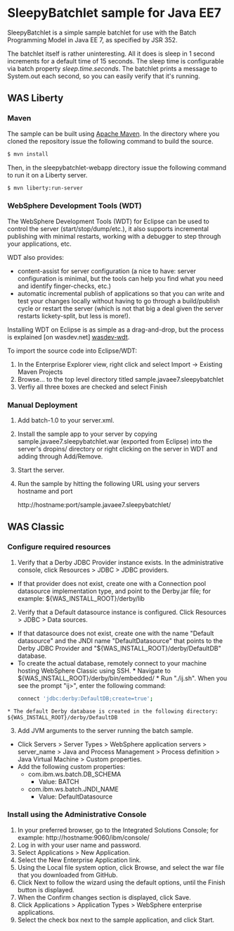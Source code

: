 # SleepyBatchlet sample for Java EE7

SleepyBatchlet is a simple sample batchlet for use with the Batch Programming Model in Java EE 7, as specified by JSR 352.

The batchlet itself is rather uninteresting. All it does is sleep in 1 second increments for a default time of 15 seconds.  The sleep time is configurable via batch property *sleep.time.seconds*.  The batchlet prints a message to System.out each second, so you can easily verify that it's running.

## WAS Liberty

### Maven

The sample can be built using [Apache Maven](http://maven.apache.org/).  In the directory where you cloned the repository issue the following command to build the source.

```bash
$ mvn install
```

Then, in the sleepybatchlet-webapp directory issue the following command to run it on a Liberty server.

```bash
$ mvn liberty:run-server
```

### WebSphere Development Tools (WDT)

The WebSphere Development Tools (WDT) for Eclipse can be used to control the server (start/stop/dump/etc.), it also supports incremental publishing with minimal restarts, working with a debugger to step through your applications, etc.

WDT also provides:

* content-assist for server configuration (a nice to have: server configuration is minimal, but the tools can help you find what you need and identify finger-checks, etc.)
* automatic incremental publish of applications so that you can write and test your changes locally without having to go through a build/publish cycle or restart the server (which is not that big a deal given the server restarts lickety-split, but less is more!).

Installing WDT on Eclipse is as simple as a drag-and-drop, but the process is explained [on wasdev.net] [wasdev-wdt].

[wasdev-wdt]: https://developer.ibm.com/wasdev/downloads/liberty-profile-using-eclipse/

To import the source code into Eclipse/WDT:

1. In the Enterprise Explorer view, right click and select Import -> Existing Maven Projects
2. Browse... to the top level directory titled sample.javaee7.sleepybatchlet
3. Verfiy all three boxes are checked and select Finish


### Manual Deployment


1. Add batch-1.0 to your server.xml.

2. Install the sample app to your server by copying sample.javaee7.sleepybatchlet.war (exported from Eclipse) into the server's dropins/ directory or right clicking on the server in WDT and adding through Add/Remove.

3. Start the server.

4. Run the sample by hitting the following URL using your servers hostname and port

    http://hostname:port/sample.javaee7.sleepybatchlet/


## WAS Classic

### Configure required resources

1. Verify that a Derby JDBC Provider instance exists. In the administrative console, click Resources > JDBC > JDBC providers.
  * If that provider does not exist, create one with a Connection pool datasource implementation type, and point to the Derby.jar file; for example: ${WAS_INSTALL_ROOT}/derby/lib 
2. Verify that a Default datasource instance is configured. Click Resources > JDBC > Data sources. 
  *  If that datasource does not exist, create one with the name "Default datasource" and the JNDI name "DefaultDatasource" that points to the Derby JDBC Provider and "${WAS_INSTALL_ROOT}/derby/DefaultDB" database. 
  *  To create the actual database, remotely connect to your machine hosting WebSphere Classic using SSH. 
    *  Navigate to ${WAS_INSTALL_ROOT}/derby/bin/embedded/ 
    *  Run "./ij.sh". When you see the prompt "ij>", enter the following command: 
        ```bash
        connect 'jdbc:derby:DefaultDB;create=true';
        ```
    * The default Derby database is created in the following directory: ${WAS_INSTALL_ROOT}/derby/DefaultDB

3. Add JVM arguments to the server running the batch sample. 
  * Click Servers > Server Types > WebSphere application servers > server_name > Java and Process Management > Process definition > Java Virtual Machine > Custom properties. 
  * Add the following custom properties:  
    * com.ibm.ws.batch.DB_SCHEMA 
      * Value: BATCH 
    * com.ibm.ws.batch.JNDI_NAME 
      * Value: DefaultDatasource

### Install using the Administrative Console
1. In your preferred browser, go to the Integrated Solutions Console; for example: http://hostname:9060/ibm/console/ 
2. Log in with your user name and password. 
3. Select Applications > New Application. 
4. Select the New Enterprise Application link. 
5. Using the Local file system option, click Browse, and select the war file that you downloaded from GitHub. 
6. Click Next to follow the wizard using the default options, until the Finish button is displayed. 
7. When the Confirm changes section is displayed, click Save. 
8. Click Applications > Application Types > WebSphere enterprise applications. 
9. Select the check box next to the sample application, and click Start.

```
